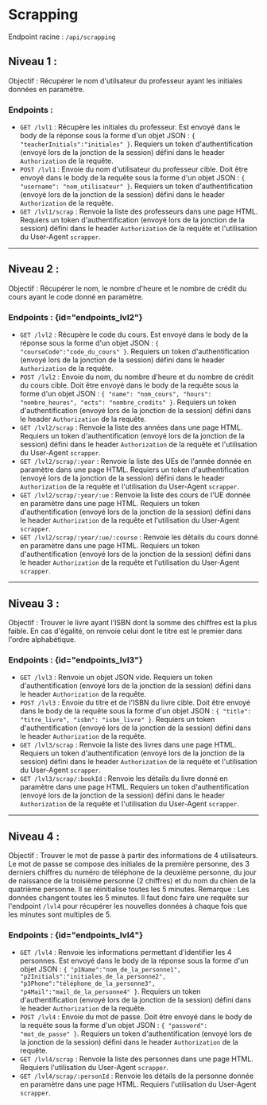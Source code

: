 # Scrapping
Endpoint racine : `/api/scrapping`
## Niveau 1 :
Objectif : Récupérer le nom d'utilsateur du professeur ayant les initiales données en paramètre.

### Endpoints :
- `GET /lvl1` : Récupère les initiales du professeur. Est envoyé dans le body de la réponse sous la forme d'un objet JSON : `{ "teacherInitials":"initiales" }`. Requiers un token d'authentification (envoyé lors de la jonction de la session) défini dans le header `Authorization` de la requête.
- `POST /lvl1` : Envoie du nom d'utilisateur du professeur cible. Doit être envoyé dans le body de la requête sous la forme d'un objet JSON : `{ "username": "nom_utilisateur" }`. Requiers un token d'authentification (envoyé lors de la jonction de la session) défini dans le header `Authorization` de la requête.
- `GET /lvl1/scrap` : Renvoie la liste des professeurs dans une page HTML. Requiers un token d'authentification (envoyé lors de la jonction de la session) défini dans le header `Authorization` de la requête et l'utilisation du User-Agent `scrapper`.

***
## Niveau 2 :

Objectif : Récupérer le nom, le nombre d'heure et le nombre de crédit du cours ayant le code donné en paramètre.

### Endpoints : {id="endpoints_lvl2"}
- `GET /lvl2` : Récupère le code du cours. Est envoyé dans le body de la réponse sous la forme d'un objet JSON : `{ "courseCode":"code_du_cours" }`. Requiers un token d'authentification (envoyé lors de la jonction de la session) défini dans le header `Authorization` de la requête.
- `POST /lvl2` : Envoie du nom, du nombre d'heure et du nombre de crédit du cours cible. Doit être envoyé dans le body de la requête sous la forme d'un objet JSON : `{ "name": "nom_cours", "hours": "nombre_heures", "ects": "nombre_credits" }`. Requiers un token d'authentification (envoyé lors de la jonction de la session) défini dans le header `Authorization` de la requête.
- `GET /lvl2/scrap` : Renvoie la liste des années dans une page HTML. Requiers un token d'authentification (envoyé lors de la jonction de la session) défini dans le header `Authorization` de la requête et l'utilisation du User-Agent `scrapper`.
- `GET /lvl2/scrap/:year` : Renvoie la liste des UEs de l'année donnée en paramètre dans une page HTML. Requiers un token d'authentification (envoyé lors de la jonction de la session) défini dans le header `Authorization` de la requête et l'utilisation du User-Agent `scrapper`.
- `GET /lvl2/scrap/:year/:ue` : Renvoie la liste des cours de l'UE donnée en paramètre dans une page HTML. Requiers un token d'authentification (envoyé lors de la jonction de la session) défini dans le header `Authorization` de la requête et l'utilisation du User-Agent `scrapper`.
- `GET /lvl2/scrap/:year/:ue/:course` : Renvoie les détails du cours donné en paramètre dans une page HTML. Requiers un token d'authentification (envoyé lors de la jonction de la session) défini dans le header `Authorization` de la requête et l'utilisation du User-Agent `scrapper`.

***
## Niveau 3 :

Objectif : Trouver le livre ayant l'ISBN dont la somme des chiffres est la plus faible. En cas d'égalité, on renvoie celui dont le titre est le premier dans l'ordre alphabétique.

### Endpoints : {id="endpoints_lvl3"}
- `GET /lvl3` : Renvoie un objet JSON vide. Requiers un token d'authentification (envoyé lors de la jonction de la session) défini dans le header `Authorization` de la requête.
- `POST /lvl3` : Envoie du titre et de l'ISBN du livre cible. Doit être envoyé dans le body de la requête sous la forme d'un objet JSON : `{ "title": "titre_livre", "isbn": "isbn_livre" }`. Requiers un token d'authentification (envoyé lors de la jonction de la session) défini dans le header `Authorization` de la requête.
- `GET /lvl3/scrap` : Renvoie la liste des livres dans une page HTML. Requiers un token d'authentification (envoyé lors de la jonction de la session) défini dans le header `Authorization` de la requête et l'utilisation du User-Agent `scrapper`.
- `GET /lvl3/scrap/:bookId` : Renvoie les détails du livre donné en paramètre dans une page HTML. Requiers un token d'authentification (envoyé lors de la jonction de la session) défini dans le header `Authorization` de la requête et l'utilisation du User-Agent `scrapper`.

***
## Niveau 4 :

Objectif : Trouver le mot de passe à partir des informations de 4 utilisateurs. Le mot de passe se compose des initiales de la première personne, des 3 derniers chiffres du numéro de téléphone de la deuxième personne, du jour de naissance de la troisième personne (2 chiffres) et du nom du chien de la quatrième personne. Il se réinitialise toutes les 5 minutes.
Remarque : Les données changent toutes les 5 minutes. Il faut donc faire une requête sur l'endpoint `/lvl4` pour récupérer les nouvelles données à chaque fois que les minutes sont multiples de 5.

### Endpoints : {id="endpoints_lvl4"}
- `GET /lvl4` : Renvoie les informations permettant d'identifier les 4 personnes. Est envoyé dans le body de la réponse sous la forme d'un objet JSON : `{ "p1Name":"nom_de_la_personne1", "p2Initials":"initiales_de_la_personne2", "p3Phone":"téléphone_de_la_personne3", "p4Mail":"mail_de_la_personne4" }`. Requiers un token d'authentification (envoyé lors de la jonction de la session) défini dans le header `Authorization` de la requête.
- `POST /lvl4` : Envoie du mot de passe. Doit être envoyé dans le body de la requête sous la forme d'un objet JSON : `{ "password": "mot_de_passe" }`. Requiers un token d'authentification (envoyé lors de la jonction de la session) défini dans le header `Authorization` de la requête.
- `GET /lvl4/scrap` : Renvoie la liste des personnes dans une page HTML. Requiers l'utilisation du User-Agent `scrapper`.
- `GET /lvl4/scrap/:personId` : Renvoie les détails de la personne donnée en paramètre dans une page HTML. Requiers l'utilisation du User-Agent `scrapper`.


